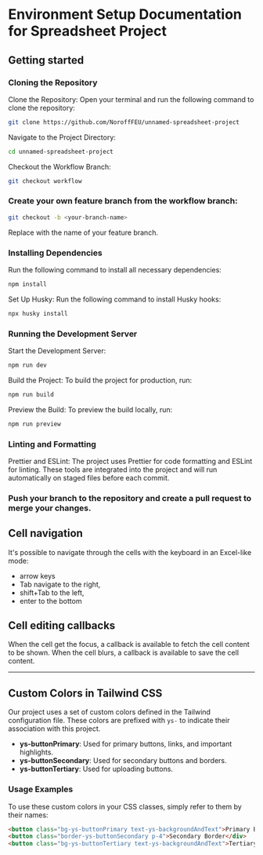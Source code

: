 # Environment Setup Documentation for Spreadsheet Project

## Getting started

### Cloning the Repository

Clone the Repository: Open your terminal and run the following command to clone the repository:

```bash
git clone https://github.com/NoroffFEU/unnamed-spreadsheet-project
```

Navigate to the Project Directory:

```bash
cd unnamed-spreadsheet-project
```

Checkout the Workflow Branch:

```bash
git checkout workflow
```

### Create your own feature branch from the workflow branch:

```bash
git checkout -b <your-branch-name>
```

Replace <your-branch-name> with the name of your feature branch.

### Installing Dependencies

Run the following command to install all necessary dependencies:

```bash
npm install
```

Set Up Husky: Run the following command to install Husky hooks:

```bash
npx husky install
```

### Running the Development Server

Start the Development Server:

```bash
npm run dev
```

Build the Project: To build the project for production, run:

```bash
npm run build
```

Preview the Build: To preview the build locally, run:

```bash
npm run preview
```

### Linting and Formatting

Prettier and ESLint: The project uses Prettier for code formatting and ESLint for linting. These tools are integrated into the project and will run automatically on staged files before each commit.

### Push your branch to the repository and create a pull request to merge your changes.

## Cell navigation

It's possible to navigate through the cells with the keyboard in an Excel-like mode:

- arrow keys
- Tab navigate to the right,
- shift+Tab to the left,
- enter to the bottom

## Cell editing callbacks

When the cell get the focus, a callback is available to fetch the cell content to be shown.
When the cell blurs, a callback is available to save the cell content.

---

## Custom Colors in Tailwind CSS

Our project uses a set of custom colors defined in the Tailwind configuration file. These colors are prefixed with `ys-` to indicate their association with this project.

- **ys-buttonPrimary**: Used for primary buttons, links, and important highlights.
- **ys-buttonSecondary**: Used for secondary buttons and borders.
- **ys-buttonTertiary**: Used for uploading buttons.

### Usage Examples

To use these custom colors in your CSS classes, simply refer to them by their names:

```html
<button class="bg-ys-buttonPrimary text-ys-backgroundAndText">Primary Button</button>
<button class="border-ys-buttonSecondary p-4">Secondary Border</div>
<button class="bg-ys-buttonTertiary text-ys-backgroundAndText">Tertiary Button</button>
